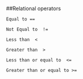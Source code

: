 ##Relational operators

    Equal to == 

    Not Equal to  != 

    Less than  <

    Greater than  > 

    Less than or equal to  <= 

    Greater than or equal to >=





